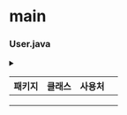 # main



### User.java



<details>

<summary></summary>

$$f(x) = x * e^{2 pi i \xi x}$$

</details>





<table data-view="cards"><thead><tr><th>패키지</th><th>클래스</th><th align="center">사용처 </th><th></th></tr></thead><tbody><tr><td></td><td></td><td align="center"></td><td></td></tr><tr><td></td><td></td><td align="center"></td><td></td></tr><tr><td></td><td></td><td align="center"></td><td></td></tr></tbody></table>
